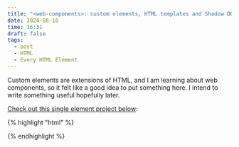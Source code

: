 ```yaml
---
title: "<web-components>: custom elements, HTML templates and Shadow DOM"
date: 2024-08-16
time: 16:31
draft: false
tags:
  - post
  - HTML
  - Every HTML Element
---
```


Custom elements are extensions of HTML, and I am learning about web components, so it felt like a good idea to put something here. I intend to write something useful hopefully later.

[Check out this single element project below](https://github.com/nolanlawson/emoji-picker-element):

{% highlight "html" %}
<script type="module" src="https://cdn.jsdelivr.net/npm/emoji-picker-element@^1/index.js"></script>

<emoji-picker></emoji-picker>
{% endhighlight %}

<script type="module" src="https://cdn.jsdelivr.net/npm/emoji-picker-element@^1/index.js"></script>

<emoji-picker></emoji-picker>


